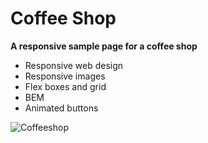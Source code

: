 # Coffee Shop
**A responsive sample page for a coffee shop**
 - Responsive web design 
 - Responsive images 
 - Flex boxes and grid
 - BEM 
 - Animated buttons 
<img  src="dist/assets/img/coffeeshop.gif" alt="Coffeeshop">